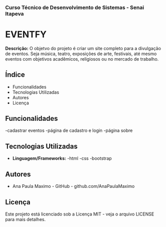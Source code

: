 ### Curso Técnico de Desenvolvimento de Sistemas - Senai Itapeva
# EVENTFY
**Descrição:**
O objetvo do projeto é criar um site completo para a divulgação de eventos. Seja música, teatro, exposições de arte, festivais, até mesmo eventos com objetivos acadêmicos, religiosos ou no mercado de trabalho.
## Índice
- Funcionalidades 
- Tecnologias Utilizadas
- Autores
- Licença
## Funcionalidades
-cadastrar eventos
-página de cadastro e login
-página sobre
## Tecnologias Utilizadas
- **Linguagem/Frameworks:**
 -html
 -css
 -bootstrap
## Autores
- Ana Paula Maximo - GitHub - github.com/AnaPaulaMaximo
## Licença
Este projeto está licenciado sob a Licença MIT - veja o arquivo LICENSE para mais detalhes.